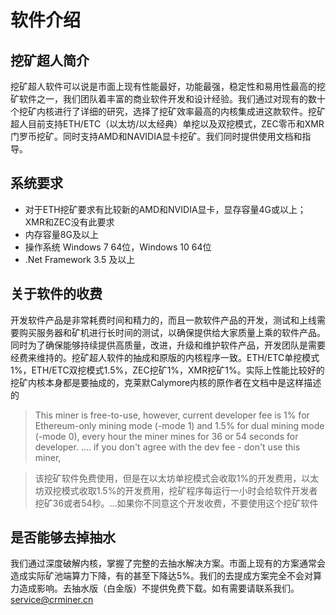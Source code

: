 # 软件介绍

## 挖矿超人简介
挖矿超人软件可以说是市面上现有性能最好，功能最强，稳定性和易用性最高的挖矿软件之一，我们团队着丰富的商业软件开发和设计经验。我们通过对现有的数十个挖矿内核进行了详细的研究，选择了挖矿效率最高的内核集成进这款软件。挖矿超人目前支持ETH/ETC（以太坊/以太经典）单挖以及双挖模式，ZEC零币和XMR门罗币挖矿。同时支持AMD和NAVIDIA显卡挖矿。我们同时提供使用文档和指导。

## 系统要求
- 对于ETH挖矿要求有比较新的AMD和NVIDIA显卡，显存容量4G或以上；XMR和ZEC没有此要求
- 内存容量8G及以上
- 操作系统 Windows 7 64位，Windows 10 64位
- .Net Framework 3.5 及以上

## 关于软件的收费
开发软件产品是非常耗费时间和精力的，而且一款软件产品的开发，测试和上线需要购买服务器和矿机进行长时间的测试，以确保提供给大家质量上乘的软件产品。 同时为了确保能够持续提供高质量，改进，升级和维护软件产品，开发团队是需要经费来维持的。挖矿超人软件的抽成和原版的内核程序一致。ETH/ETC单挖模式1%，ETH/ETC双挖模式1.5%，ZEC挖矿1%，XMR挖矿1%。实际上性能比较好的挖矿内核本身都是要抽成的，克莱默Calymore内核的原作者在文档中是这样描述的

>This miner is free-to-use, however, current developer fee is 1% for Ethereum-only mining mode (-mode 1) and 1.5% for dual mining mode (-mode 0), every hour the miner mines for 36 or 54 seconds for developer. ....  if you don't agree with the dev fee - don't use this miner,

>该挖矿软件免费使用，但是在以太坊单挖模式会收取1%的开发费用，以太坊双挖模式收取1.5%的开发费用，挖矿程序每运行一小时会给软件开发者挖矿36或者54秒。...如果你不同意这个开发收费，不要使用这个挖矿软件

## 是否能够去掉抽水
我们通过深度破解内核，掌握了完整的去抽水解决方案。市面上现有的方案通常会造成实际矿池端算力下降，有的甚至下降达5%。我们的去提成方案完全不会对算力造成影响。去抽水版（白金版）不提供免费下载。如有需要请联系我们。[service@crminer.cn](mailto:service@crminer.cn)
